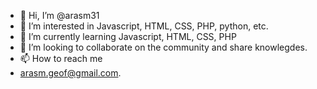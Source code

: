 - 👋 Hi, I’m @arasm31
- 👀 I’m interested in Javascript, HTML, CSS, PHP, python, etc.
- 🌱 I’m currently learning Javascript, HTML, CSS, PHP
- 💞️ I’m looking to collaborate on the community and share knowlegdes.
- 📫 How to reach me 
- arasm.geof@gmail.com.

<!---
arasm31/arasm31 is a ✨ special ✨ repository because its `README.md` (this file) appears on your GitHub profile.
You can click the Preview link to take a look at your changes.
--->
